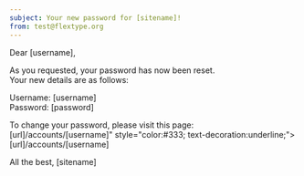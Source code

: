 ```yaml
---
subject: Your new password for [sitename]!
from: test@flextype.org
---
```

Dear [username],

As you requested, your password has now been reset.<br>
Your new details are as follows:

Username: [username]<br>
Password: [password]

To change your password, please visit this page: [url]/accounts/[username]" style="color:#333; text-decoration:underline;">[url]/accounts/[username]</a>

All the best,
[sitename]
